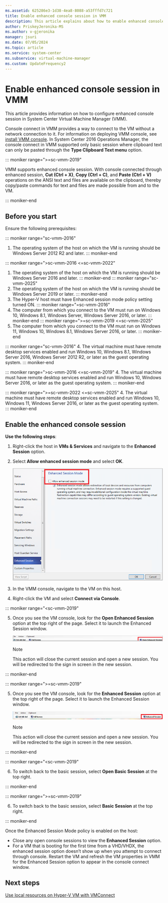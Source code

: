 ```yaml
---
ms.assetid: 625286e3-1d38-4ea8-8088-a53fffd7c721
title: Enable enhanced console session in VMM
description: This article explains about how to enable enhanced console session in System Center VMM.
author: PriskeyJeronika-MS
ms.author: v-gjeronika
manager: jsuri
ms.date: 07/05/2024
ms.topic: article
ms.service: system-center
ms.subservice: virtual-machine-manager
ms.custom: UpdateFrequency2
---
```


# Enable enhanced console session in VMM


This article provides information on how to configure enhanced console session in System Center Virtual Machine Manager (VMM).

Console connect in VMM provides a way to connect to the VM without a network connection to it.  For information on deploying VMM console, see [install VMM console](install-console.md). In System Center 2016 Operations Manager, the console connect in VMM supported only basic session where clipboard text can only be pasted through the **Type Clipboard Text menu** option.

::: moniker range=">=sc-vmm-2019"

VMM supports enhanced console session. With console connected through enhanced session,  **Cut (Ctrl + X)**, **Copy (Ctrl + C)**, and **Paste (Ctrl + V)** operations on the ANSI text and files are available on the clipboard, thereby copy/paste commands for text and files are made possible from and to the VM.

::: moniker-end

## Before you start
Ensure the following prerequisites:

::: moniker range="sc-vmm-2016"
1.  The operating system of the host on which the VM is running should be Windows Server 2012 R2 and later.
::: moniker-end

::: moniker range=">sc-vmm-2016 <=sc-vmm-2022"
1.  The operating system of the host on which the VM is running should be Windows Server 2016 and later.
::: moniker-end
::: moniker range="sc-vmm-2025"
1.  The operating system of the host on which the VM is running should be Windows Server 2019 or later.
::: moniker-end
2.	The Hyper-V host must have Enhanced session mode policy setting turned ON.
::: moniker range="=sc-vmm-2016"
3.	The computer from which you connect to the VM must run on Windows 10, Windows 8.1, Windows Server, Windows Server 2016, or later.
::: moniker-end
::: moniker range=">=sc-vmm-2019 <=sc-vmm-2025"
3.	The computer from which you connect to the VM must run on Windows 11, Windows 10, Windows 8.1, Windows Server 2016, or later.
::: moniker-end

::: moniker range="sc-vmm-2016"
4.	The virtual machine must have remote desktop services enabled and run Windows 10, Windows 8.1, Windows Server 2016, Windows Server 2012 R2, or later as the guest operating system.
::: moniker-end

::: moniker range=">sc-vmm-2016 <=sc-vmm-2019"
4.	The virtual machine must have remote desktop services enabled and run Windows 10, Windows Server 2016, or later as the guest operating system.
::: moniker-end

::: moniker range=">=sc-vmm-2022 <=sc-vmm-2025"
4.	The virtual machine must have remote desktop services enabled and run Windows 10, Windows 11, Windows Server 2016, or later as the guest operating system.
::: moniker-end

## Enable the enhanced console session

**Use the following steps**:

1. Right-click the host in **VMs & Services** and navigate to the **Enhanced Session** option.
2. Select **Allow enhanced session mode** and select **OK**.

   ![Screenshot of the allow enhanced session.](media/enhanced-console/enhanced-console-enable.png)

3. In the VMM console, navigate to the VM on this host.
4. Right-click the VM and select **Connect via Console**.


::: moniker range="<sc-vmm-2019"

5. Once you see the VM console, look for the **Open Enhanced Session** option at the top right of the page. Select it to launch the Enhanced Session window.

   ![Screenshot of the enhanced console session.](media/enhanced-console/enhanced-console-enabled-status.png)

   > [!NOTE]
   > This action will close the current session and open a new session. You will be redirected to the sign in screen in the new session.

 ::: moniker-end

::: moniker range=">=sc-vmm-2019"

  5. Once you see the VM console, look for the **Enhanced Session** option at the top right of the page. Select it to launch the Enhanced Session window.

      ![Screenshot of the enhanced console session.](media/enhanced-console/enhanced-console-enabled-status-2019.png)

      > [!NOTE]
      > This action will close the current session and open a new session. You will be redirected to the sign in screen in the new session.


::: moniker-end

::: moniker range="<sc-vmm-2019"

6. To switch back to the basic session, select **Open Basic Session** at the top right.


::: moniker-end

::: moniker range=">=sc-vmm-2019"

6. To switch back to the basic session, select **Basic Session** at the top right.

::: moniker-end

Once the Enhanced Session Mode policy is enabled on the host:

- Close any open console sessions to view the **Enhanced Session** option.
- For a VM that is booting for the first time from a VHD/VHDX, the enhanced session option doesn’t show up when you attempt to connect through console. Restart the VM and refresh the VM properties in VMM for the Enhanced Session option to appear in the console connect window.


## Next steps
[Use local resources on Hyper-V VM with VMConnect](/virtualization/hyper-v-on-windows/user-guide/nested-virtualization)
